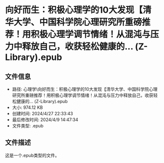 ﻿# 向好而生：积极心理学的10大发现【清华大学、中国科学院心理研究所重磅推荐！用积极心理学调节情绪！从混沌与压力中释放自己，收获轻松健康的... (Z-Library).epub

## 文件信息
- 路径: 心理学\向好而生：积极心理学的10大发现【清华大学、中国科学院心理研究所重磅推荐！用积极心理学调节情绪！从混沌与压力中释放自己，收获轻松健康的... (Z-Library).epub
- 大小: 974.12 KB
- 创建时间: 2024/4/27 22:33:43
- 最后修改时间: 2024/4/9 14:47:34
- 文件类型: .epub

## 文件描述
这是一个.epub类型的文件。

